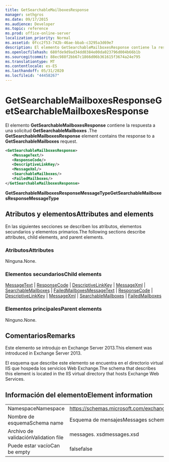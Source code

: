 ```yaml
---
title: GetSearchableMailboxesResponse
manager: sethgros
ms.date: 09/17/2015
ms.audience: Developer
ms.topic: reference
ms.prod: office-online-server
localization_priority: Normal
ms.assetid: 0fcc2f53-742b-46ae-bbab-c3295a3d69e7
description: El elemento GetSearchableMailboxesResponse contiene la respuesta a una solicitud GetSearchableMailboxes.
ms.openlocfilehash: 680fde9d9ad34dd0384e00da023796d004b66b1b
ms.sourcegitcommit: 88ec988f2bb67c1866d06b361615f3674a24e795
ms.translationtype: MT
ms.contentlocale: es-ES
ms.lasthandoff: 05/31/2020
ms.locfileid: "44458267"
---
```

# <a name="getsearchablemailboxesresponse"></a><span data-ttu-id="a3385-103">GetSearchableMailboxesResponse</span><span class="sxs-lookup"><span data-stu-id="a3385-103">GetSearchableMailboxesResponse</span></span>

<span data-ttu-id="a3385-104">El elemento **GetSearchableMailboxesResponse** contiene la respuesta a una solicitud **GetSearchableMailboxes** .</span><span class="sxs-lookup"><span data-stu-id="a3385-104">The **GetSearchableMailboxesResponse** element contains the response to a **GetSearchableMailboxes** request.</span></span> 
  
```XML
<GetSearchableMailboxesResponse>
   <MessageText/>
   <ResponseCode/>
   <DescriptiveLinkKey/>
   <MessageXml/>
   <SearchableMailboxes/>
   <FailedMailboxes/>
</GetSearchableMailboxesResponse>
```

 <span data-ttu-id="a3385-105">**GetSearchableMailboxesResponseMessageType**</span><span class="sxs-lookup"><span data-stu-id="a3385-105">**GetSearchableMailboxesResponseMessageType**</span></span>
## <a name="attributes-and-elements"></a><span data-ttu-id="a3385-106">Atributos y elementos</span><span class="sxs-lookup"><span data-stu-id="a3385-106">Attributes and elements</span></span>

<span data-ttu-id="a3385-107">En las siguientes secciones se describen los atributos, elementos secundarios y elementos primarios.</span><span class="sxs-lookup"><span data-stu-id="a3385-107">The following sections describe attributes, child elements, and parent elements.</span></span>
  
### <a name="attributes"></a><span data-ttu-id="a3385-108">Atributos</span><span class="sxs-lookup"><span data-stu-id="a3385-108">Attributes</span></span>

<span data-ttu-id="a3385-109">Ninguna.</span><span class="sxs-lookup"><span data-stu-id="a3385-109">None.</span></span>
  
### <a name="child-elements"></a><span data-ttu-id="a3385-110">Elementos secundarios</span><span class="sxs-lookup"><span data-stu-id="a3385-110">Child elements</span></span>

<span data-ttu-id="a3385-111">[MessageText](messagetext.md)  |  [ResponseCode](responsecode.md)  |  [DescriptiveLinkKey](descriptivelinkkey.md)  |  [MessageXml](messagexml.md)  |  [SearchableMailboxes](searchablemailboxes.md)  |  [FailedMailboxes](failedmailboxes.md)</span><span class="sxs-lookup"><span data-stu-id="a3385-111">[MessageText](messagetext.md) | [ResponseCode](responsecode.md) | [DescriptiveLinkKey](descriptivelinkkey.md) | [MessageXml](messagexml.md) | [SearchableMailboxes](searchablemailboxes.md) | [FailedMailboxes](failedmailboxes.md)</span></span>
  
### <a name="parent-elements"></a><span data-ttu-id="a3385-112">Elementos principales</span><span class="sxs-lookup"><span data-stu-id="a3385-112">Parent elements</span></span>

<span data-ttu-id="a3385-113">Ninguno.</span><span class="sxs-lookup"><span data-stu-id="a3385-113">None.</span></span>
  
## <a name="remarks"></a><span data-ttu-id="a3385-114">Comentarios</span><span class="sxs-lookup"><span data-stu-id="a3385-114">Remarks</span></span>

<span data-ttu-id="a3385-115">Este elemento se introdujo en Exchange Server 2013.</span><span class="sxs-lookup"><span data-stu-id="a3385-115">This element was introduced in Exchange Server 2013.</span></span>
  
<span data-ttu-id="a3385-116">El esquema que describe este elemento se encuentra en el directorio virtual IIS que hospeda los servicios Web Exchange.</span><span class="sxs-lookup"><span data-stu-id="a3385-116">The schema that describes this element is located in the IIS virtual directory that hosts Exchange Web Services.</span></span>
  
## <a name="element-information"></a><span data-ttu-id="a3385-117">Información del elemento</span><span class="sxs-lookup"><span data-stu-id="a3385-117">Element information</span></span>

|||
|:-----|:-----|
|<span data-ttu-id="a3385-118">Namespace</span><span class="sxs-lookup"><span data-stu-id="a3385-118">Namespace</span></span>  <br/> |https://schemas.microsoft.com/exchange/services/2006/messages  <br/> |
|<span data-ttu-id="a3385-119">Nombre de esquema</span><span class="sxs-lookup"><span data-stu-id="a3385-119">Schema name</span></span>  <br/> |<span data-ttu-id="a3385-120">Esquema de mensajes</span><span class="sxs-lookup"><span data-stu-id="a3385-120">Messages schema</span></span>  <br/> |
|<span data-ttu-id="a3385-121">Archivo de validación</span><span class="sxs-lookup"><span data-stu-id="a3385-121">Validation file</span></span>  <br/> |<span data-ttu-id="a3385-122">messages. xsd</span><span class="sxs-lookup"><span data-stu-id="a3385-122">messages.xsd</span></span>  <br/> |
|<span data-ttu-id="a3385-123">Puede estar vacío</span><span class="sxs-lookup"><span data-stu-id="a3385-123">Can be empty</span></span>  <br/> |<span data-ttu-id="a3385-124">false</span><span class="sxs-lookup"><span data-stu-id="a3385-124">false</span></span>  <br/> |
   

